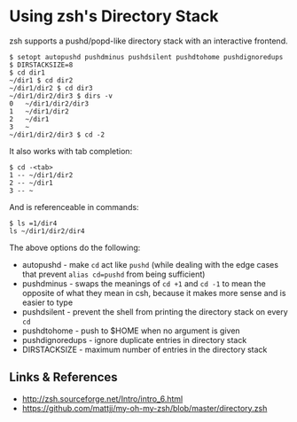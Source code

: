 # Using zsh's Directory Stack

zsh supports a pushd/popd-like directory stack with an interactive frontend.

```
$ setopt autopushd pushdminus pushdsilent pushdtohome pushdignoredups
$ DIRSTACKSIZE=8
$ cd dir1
~/dir1 $ cd dir2
~/dir1/dir2 $ cd dir3
~/dir1/dir2/dir3 $ dirs -v
0   ~/dir1/dir2/dir3
1   ~/dir1/dir2
2   ~/dir1
3   ~
~/dir1/dir2/dir3 $ cd -2
```

It also works with tab completion:
```
$ cd -<tab>
1 -- ~/dir1/dir2
2 -- ~/dir1
3 -- ~
```

And is referenceable in commands:
```
$ ls =1/dir4
ls ~/dir1/dir2/dir4
```

The above options do the following:
* autopushd - make `cd` act like `pushd` (while dealing with the edge cases that prevent `alias cd=pushd` from being sufficient)
* pushdminus - swaps the meanings of `cd +1` and `cd -1` to mean the opposite of what they mean in csh, because it makes more sense and is easier to type
* pushdsilent - prevent the shell from printing the directory stack on every `cd`
* pushdtohome - push to $HOME when no argument is given
* pushdignoredups - ignore duplicate entries in directory stack
* DIRSTACKSIZE - maximum number of entries in the directory stack

## Links & References
* http://zsh.sourceforge.net/Intro/intro_6.html
* https://github.com/mattjj/my-oh-my-zsh/blob/master/directory.zsh
